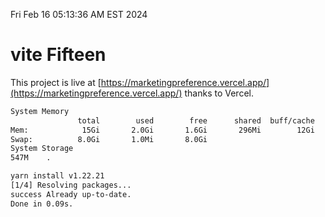Fri Feb 16 05:13:36 AM EST 2024

# vite Fifteen


This project is live at [https://marketingpreference.vercel.app/](https://marketingpreference.vercel.app/) thanks to Vercel.

```bash
System Memory
               total        used        free      shared  buff/cache   available
Mem:            15Gi       2.0Gi       1.6Gi       296Mi        12Gi        13Gi
Swap:          8.0Gi       1.0Mi       8.0Gi
System Storage
547M	.
```
```bash
yarn install v1.22.21
[1/4] Resolving packages...
success Already up-to-date.
Done in 0.09s.
```
